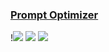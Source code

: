 ### [Prompt Optimizer](https://github.com/linshenkx/prompt-optimizer)

!![](https://img.shields.io/github/license/linshenkx/prompt-optimizer?style=flat-square) ![](https://img.shields.io/github/last-commit/scillidan/prompt-optimizer/main?label=last%20commit%20(fork)&style=flat-square) ![](https://img.shields.io/badge/Vercel-black?style=flat&logo=Vercel&logoColor=white)